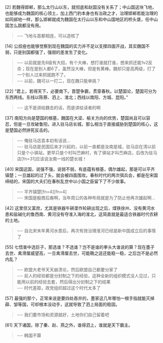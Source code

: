 
[2] 若魏得邯郸，那么太行山以东，就彻底和赵国没有关系了；中山国这块飞地，也能够成为魏国的核心领土，加上西门豹本身也有治政之才，治理邯郸若能治理的如同邺地一样，那么邯郸就成为魏国在太行山以东和中山国地区的桥头堡，任中山国怎么跳都没有用。
>--- 飞地与首都相连，可以造核了<br>

[14] 公叔痤也能够觉察到现在魏国的实力并不足以支撑四面开战，其实魏国不弱，只是别国都强了，强弱的差发生了变化。
>--- 以前就是先6级有大招，有个大棒，想打谁就打谁，想来抓还能1v2反杀；现在是别人都6了，虽然没大棒，但是有黄棒。魏却只是高两级，打了一个别人过来抓就跑不了。<br>
>--- 以前，魏可以一打二，现在魏只能单挑？<br>

[22] “君上，若得天下，必要南下。晋楚争霸，贯穿春秋。以楚国论，楚国可分为东西两线。东线以陈蔡、泗上、淮北；西线以南阳、方城、昆阳。”
>--- 这不是讲给魏击的话，而是讲给读者的啊<br>

[37] 南阳方向是楚国的根基，魏国在大梁、榆关方向的优势，楚国尚且可以容忍，但是一旦攻破鲁阳，进入驻马店长城，那么相当于直接威胁到楚国的核心，这是楚国必然拼死反击的。
>--- 俺驻马店袁本初有话说…<br>
>--- 驻马店是民国后来才兴起的，以前一直都是汝南是城，驻马店在清以前只是个小驿站，更早只是个村叫苎麻村，有了驿站才叫苎麻店，后改为驻马店[fn=31]应该说汝南一线的楚长城！<br>

[40] 宋国这国，说强不强，说弱不弱，有底蕴有根基，偶尔雄起，那是可以平齐镇楚；一旦雄起的过了头，就会被四面围攻。春秋时代的两次弭兵会，都是在宋国缔结的，宋国的大夫们在春秋乱世中以小国之臣留下了不少故事。
>--- 平齐镇楚[fn=4][fn=4]<br>
>--- 宋国是殷商后裔啊，当年周公的各种布局就是为了防止他再次雄起啊…<br>

[42] 这里但又富庶，尤其是铁器牛耕垄作轮耕出现之后，煤铁徐州、没有黄河水患和盐碱化的鲁西南、黄河没有夺淮入海的淮北，这简直就是最适合铁器时代农耕的土地。
>--- 自北宋末年黄河水患后，再次有效治理淮河已经是新中国成立后的事情了<br>

[55] 七悟害中选巨子，那选谁？不选谁？岂不是谁的拳头大谁说的算？现在墨子去世、禽滑厘威望高，一旦禽滑厘去世，可能鞔之适还能稳一稳，之后岂不是必然内乱？
>--- 欧盟大老爷天天崩溃论，然后欧盟自己都要分家了<br>
>--- 前人的经验都是分封制之下的经验，这种全新的组织模式没人见过，只能用以前的经验去套，然后得出分封制之下的结果<br>
>--- 时代差距，政党组织超过这个时代太多了<br>

[57] 最强的那个，正常来说是要四处吞并的，墨家这几年哪怕一根手指就能灭掉薛、邹等国，可却根本没动手，这就导致了泗上局面的稳固。
>--- 我们要市场和资源就好，土地你们自己留着吧<br>

[61] 天下诸国，除了秦、赵、燕之外，谁得泗上，谁就是天下霸主。
>--- 韩国不算<br>
